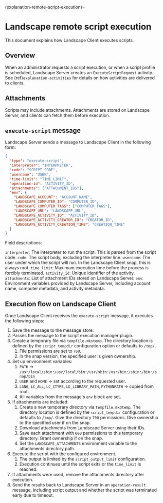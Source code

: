(explanation-remote-script-execution)=

# Landscape remote script execution

This document explains how Landscape Client executes scripts.

## Overview

When an administrator requests a script execution, or when a script profile is scheduled, Landscape Server creates an `ExecuteScriptRequest` activity. See {ref}`explanation-activities` for details on how activities are delivered to clients.

## Attachments

Scripts may include attachments. Attachments are stored on Landscape Server, and clients can fetch them before execution.

## `execute-script` message

Landscape Server sends a message to Landscape Client in the following form:

```json
{
  "type": "execute-script",
  "interpreter": "INTERPRETER",
  "code": "SCRIPT_CODE",
  "username": "USER",
  "time-limit": "TIME_LIMIT",
  "operation-id": "ACTIVITY_ID",
  "attachments": ["ATTACHMENT_IDS"],
  "env": {
    "LANDSCAPE_ACCOUNT": "ACCOUNT_NAME",
    "LANDSCAPE_COMPUTER_ID": "COMPUTER_ID",
    "LANDSCAPE_COMPUTER_TAGS": ["COMPUTER_TAGS"],
    "LANDSCAPE_URL": "LANDSCAPE_URL",
    "LANDSCAPE_ACTIVITY_ID": "ACTIVITY_ID",
    "LANDSCAPE_ACTIVITY_CREATOR_ID": "CREATOR_ID",
    "LANDSCAPE_ACTIVITY_CREATION_TIME": "CREATION_TIME"
  }
}
```

Field descriptions:

`interpreter`: The interpreter to run the script. This is parsed from the script code.
`code`: The script body, excluding the interpreter line.
`username`: The user under which the script will run. In the Landscape Client snap, this is always root.
`time_limit`: Maximum execution time before the process is forcibly terminated.
`activity_id`: Unique identifier of the activity.
`attachments`: List of attachment IDs stored on Landscape Server.
`env`: Environment variables provided by Landscape Server, including account name, computer metadata, and activity metadata.

## Execution flow on Landscape Client

Once Landscape Client receives the `execute-script` message, it executes the following steps:

1. Save the message to the message store.
1. Passes the message to the script execution manager plugin.
1. Create a temporary file via `tempfile.mkstemp`. The directory location is defined by the `script_tempdir` configuration option or defaults to `/tmp/`.
    1. File permissions are set to `700`.
    1. In the snap version, the specified user is given ownership.
1. Set up environment variables:
    1. `PATH` -> `/usr/local/sbin:/usr/local/bin:/usr/sbin:/usr/bin:/sbin:/bin:/snap/bin`
    1. `USER` and `HOME` -> set according to the requested user.
    1. `LANG`, `LC_ALL`, `LC_CTYPE`, `LD_LIBRARY_PATH`, `PYTHONPATH` -> copied from root.
    1. All variables from the message's `env` block are set.
1. If attachments are included:
    1. Create a new temporary directory via `tempfile.mkdtemp`. The directory location is defined by the `script_tempdir` configuration or defaults to `/tmp/`. Give the directory `700` permissions. Give ownership to the specified user if on the snap.
    1. Download attachments from Landscape Server using their IDs.
    1. Save each attachment with `600` permissions to this temporary directory. Grant ownership if on the snap.
    1. Set the `LANDSCAPE_ATTACHMENTS` environment variable to the attachments directory path.
1. Execute the script with the configured environment.
    1. The output is limited by the `script_output_limit` configuration.
    1. Execution continues until the script exits or the `time_limit` is reached.
1. If attachments were used, remove the attachments directory after execution.
1. Send the results back to Landscape Server in an `operation-result` message, including script output and whether the script was terminated early due to timeout.
